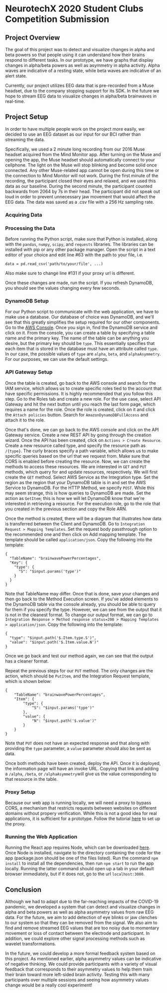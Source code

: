 # NeurotechX 2020 Student Clubs Competition Submission

## Project Overview
The goal of this project was to detect and visualize changes in alpha and beta powers so that people using it can understand how their brains respond to different tasks. In our prototype, we have graphs that display changes in alpha/beta powers as well as asymmetry in alpha activity. Alpha waves are indicative of a resting state, while beta waves are indicative of an alert state. 

Currently, our project utilizes EEG data that is pre-recorded from a Muse headset, due to the company stopping support for its SDK. In the future we hope to stream EEG data to visualize changes in alpha/beta brainwaves in real-time.

## Project Setup
In order to have multiple people work on the project more easily, we decided to use an EEG dataset as our input for our BCI rather than streaming the data.

Specifically, we used a 2 minute long recording from our 2016 Muse headset acquired from the Mind Monitor app. After turning on the Muse and opening the app, the Muse headset should automatically connect to your cellphone. The light on the Muse will stop blinking and become solid once connected. Any other Muse-related app cannot be open during this time or the connection to Mind Monitor will not work. During the first minute of the recording, the participant closed their eyes and relaxed, and we used this data as our baseline. During the second minute, the participant counted backwards from 2064 by 7s in their head. The participant did not speak out loud in order to prevent unnecessary jaw movement that would affect the EEG data. The data was saved as a .csv file with a 256 Hz sampling rate.

### Acquiring Data

### Processing the Data
Before running the Python script, make sure that Python is installed, along with the ```pandas```, ```numpy```, ```scipy```, and ```requests``` libraries. The libraries can be installed with pip or any other package manager. Open the script in a text editor of your choice and edit line #63 with the path to your file, i.e. 
```
data = pd.read_csv('path/to/your/file', ...)
```
Also make sure to change line #131 if your proxy url is different.

Once these changes are made, run the script. If you refresh DynamoDB, you should see the values changing every few seconds.

### DynamoDB Setup
For our Python script to communicate with the web application, we have to make use a database. Our database of choice was DynamoDB, and we'll see that this greatly simplifies the setup required for our other components. Go to the [AWS Console](https://aws.amazon.com/console/). Once you sign in, find the DynamoDB service and click on it. From the console, you can create a table by specifying a table name and the primary key. The name of the table can be anything you desire, but the primary key should be ```type```. This essentially specifies that each item that is stored in the database must have an attribute called ```type```. In our case, the possible values of ```type``` are ```alpha```, ```beta```, and ```alphaAsymmetry```. For our purposes, we can use the default settings. 

### API Gateway Setup
Once the table is created, go back to the AWS console and search for the IAM service, which allows us to create specific roles tied to the account that have specific permissions. It is highly recommended that you follow this step. Go to the Roles tab and create a new role. For the use case, select API Gateway and hit the next button until you reach the last form page, which requires a name for the role. Once the role is created, click on it and click the ```Attach policies``` button. Search for ```AmazonDynamoDBFullAccess``` and attach it to the role.

Once that's done, we can go back to the AWS console and click on the API Gateway service. Create a new REST API by going through the creation wizard. Once the API has been created, click on ```Actions > Create Resource```. Create a new resource called type, and specify the resource path as ```/{type}```. The curly braces specify a path variable, which allows us to make specific queries based on the url that we request from. Make sure that CORS is enabled before creating the resource. Now, we can create the methods to access these resources. We are interested in ```GET``` and ```PUT``` methods, which query for and update resources, respectively. We will first create the ```GET``` method. Select AWS Service as the Integration type. Set the region as the region that your DynamoDB table is in and set the AWS Service to DynamoDB. For the HTTP Method, we specify ```POST```. While this may seem strange, this is how queries to DynamoDB are made. Set the action as ```GetItem```; this is how we will let DynamoDB know that we're interested in retrieving a resource. For the execution role, go to the role that you created in the previous section and copy the Role ARN. 

Once the method is created, there will be a diagram that illustrates how data is transferred between the Client and DynamoDB. Go to ```Integration Request > Mapping Templates```. Set the request body passthrough option to the recommended one and then click on Add mapping template. The template should be called ```application/json```. Copy the following into the template: 
```
{
  "TableName": "brainwavePowerPercentages",
  "Key": {
    "type": {
      "S": "$input.params('type')"
    }
  }
}
```

Note that TableName may differ. Once that is done, save your changes and then go back to the Method Execution screen. If you've added elements to the DynamoDB table via the console already, you should be able to query for them if you specify the type. However, we can see from the output that it is not in the cleanest format. To change our output format, we can go to ```Integration Response > Method response status=200 > Mapping Templates > application/json```. Copy the following into the template: 
```
{
  "type": "$input.path('$.Item.type.S')",
  "value": "$input.path('$.Item.value.N')"
}
```

Once we go back and test our method again, we can see that the output has a cleaner format. 

Repeat the previous steps for our ```PUT``` method. The only changes are the action, which should be ```PutItem```, and the Integration Request template, which is shown below:
```
{
    "TableName": "brainwavePowerPercentages",
    "Item": {
    	"type": {
            "S": "$input.params('type')"
        },
        "value": {
            "N": "$input.path('$.value')"
        }
    }
}
```

Note that ```PUT``` does not have an expected response and that along with providing the ```type``` parameter, a ```value``` parameter should also be sent as data. 

Once both methods have been created, deploy the API. Once it is deployed, the information page will have an invoke URL. Copying that link and adding a ```/alpha```, ```/beta```, or ```/alphaAsymmetry```will give us the value corresponding to that resource in the table. 

### Proxy Setup
Because our web app is running locally, we will need a proxy to bypass CORS, a mechanism that restricts requests between websites on different domains without propery verification. While this is not a good idea for real applications, it is sufficient for a prototype. Follow the tutorial [here](https://www.npmjs.com/package/local-cors-proxy) to set up the proxy. 

### Running the Web Application
Running the React app requires Node, which can be downloaded [here](https://nodejs.org/en/download/). Once Node is installed, navigate to the directory containing the code for the app (package.json should be one of the files listed). Run the command ```npm install``` to install all the dependencies, then run ```npm start``` to run the app locally. Running the latter command should open up a tab in your default browser immediately, but if it does not, go to the url ```localhost:3000```. 

## Conclusion
Although we had to adapt due to the far-reaching impacts of the COVID-19 pandemic, we developed a system that can detect and visualize changes in alpha and beta powers as well as alpha asymmetry values from raw EEG data. For the future, we aim to add detection of eye blinks or jaw clenches to our system so that they can be removed from the signal. We also aim to find and remove streamed EEG values that are too noisy due to momentary movement or loss of contact between the electrode and participant. In addition, we could explore other signal processing methods such as wavelet transformations.

In the future, we could develop a more formal feedback system based on this project. As mentioned earlier, alpha asymmetry values can be indicative of negative thinking. We could provide participants with a variety of visual feedback that corresponds to their asymmetry values to help them train their brain toward more left-sided brain activity. Testing this with many participants over multiple sessions and seeing how asymmetry values change would be a really cool experiment!
